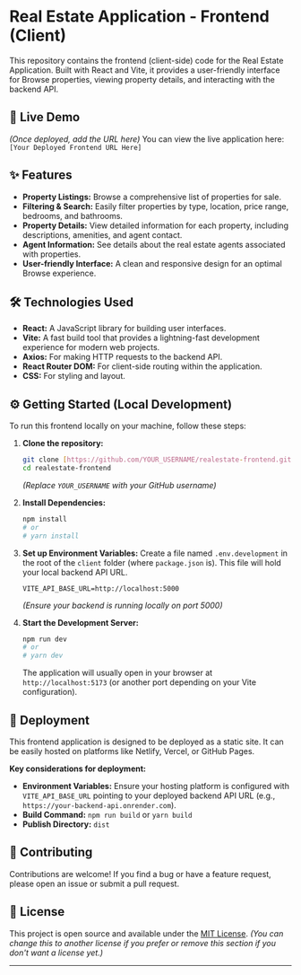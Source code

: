 # Real Estate Application - Frontend (Client)

This repository contains the frontend (client-side) code for the Real Estate Application. Built with React and Vite, it provides a user-friendly interface for Browse properties, viewing property details, and interacting with the backend API.

## 🚀 Live Demo

*(Once deployed, add the URL here)*
You can view the live application here: `[Your Deployed Frontend URL Here]`

## ✨ Features

* **Property Listings:** Browse a comprehensive list of properties for sale.
* **Filtering & Search:** Easily filter properties by type, location, price range, bedrooms, and bathrooms.
* **Property Details:** View detailed information for each property, including descriptions, amenities, and agent contact.
* **Agent Information:** See details about the real estate agents associated with properties.
* **User-friendly Interface:** A clean and responsive design for an optimal Browse experience.

## 🛠️ Technologies Used

* **React:** A JavaScript library for building user interfaces.
* **Vite:** A fast build tool that provides a lightning-fast development experience for modern web projects.
* **Axios:** For making HTTP requests to the backend API.
* **React Router DOM:** For client-side routing within the application.
* **CSS:** For styling and layout.

## ⚙️ Getting Started (Local Development)

To run this frontend locally on your machine, follow these steps:

1.  **Clone the repository:**
    ```bash
    git clone [https://github.com/YOUR_USERNAME/realestate-frontend.git](https://github.com/YOUR_USERNAME/realestate-frontend.git)
    cd realestate-frontend
    ```
    *(Replace `YOUR_USERNAME` with your GitHub username)*

2.  **Install Dependencies:**
    ```bash
    npm install
    # or
    # yarn install
    ```

3.  **Set up Environment Variables:**
    Create a file named `.env.development` in the root of the `client` folder (where `package.json` is). This file will hold your local backend API URL.

    ```
    VITE_API_BASE_URL=http://localhost:5000
    ```
    *(Ensure your backend is running locally on port 5000)*

4.  **Start the Development Server:**
    ```bash
    npm run dev
    # or
    # yarn dev
    ```
    The application will usually open in your browser at `http://localhost:5173` (or another port depending on your Vite configuration).

## 🚀 Deployment

This frontend application is designed to be deployed as a static site. It can be easily hosted on platforms like Netlify, Vercel, or GitHub Pages.

**Key considerations for deployment:**

* **Environment Variables:** Ensure your hosting platform is configured with `VITE_API_BASE_URL` pointing to your deployed backend API URL (e.g., `https://your-backend-api.onrender.com`).
* **Build Command:** `npm run build` or `yarn build`
* **Publish Directory:** `dist`

## 🤝 Contributing

Contributions are welcome! If you find a bug or have a feature request, please open an issue or submit a pull request.

## 📄 License

This project is open source and available under the [MIT License](https://opensource.org/licenses/MIT). *(You can change this to another license if you prefer or remove this section if you don't want a license yet.)*

---
